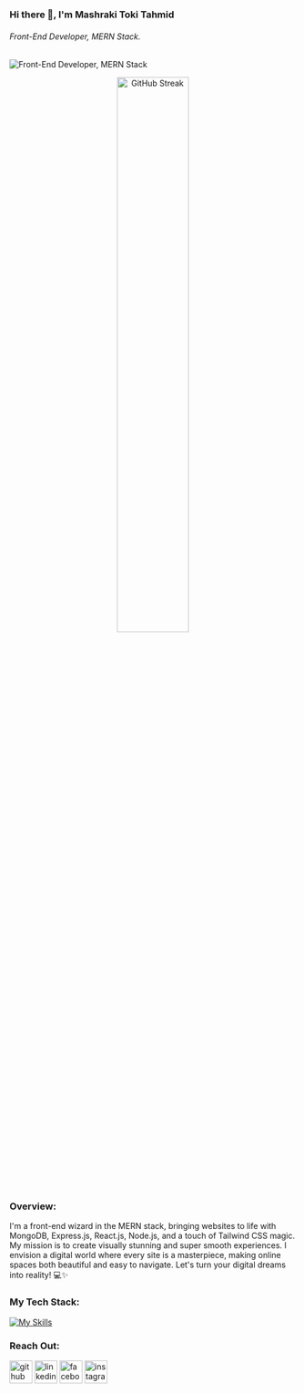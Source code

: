 ### Hi there 👋, I'm Mashraki Toki Tahmid
###### Front-End Developer, MERN Stack.
![Front-End Developer, MERN Stack](https://arturssmirnovs.github.io/github-profile-readme-generator/images/banner.png)
<p align="center">
  <img src="https://github-readme-streak-stats.herokuapp.com/?user=pantho0&theme=midnight-purple&hide_border=false" alt="GitHub Streak" style="width: 50%">
</p>


### Overview:
I'm a front-end wizard in the MERN stack, bringing websites to life with MongoDB, Express.js, React.js, Node.js, and a touch of Tailwind CSS magic. My mission is to create visually stunning and super smooth experiences. I envision a digital world where every site is a masterpiece, making online spaces both beautiful and easy to navigate. Let's turn your digital dreams into reality! 💻✨

### My Tech Stack:
[![My Skills](https://skillicons.dev/icons?i=js,react,nodejs,express,tailwind,vite)](https://skillicons.dev)



### Reach Out:
[<img src='https://cdn.jsdelivr.net/npm/simple-icons@3.0.1/icons/github.svg' alt='github' height='40' style='fill: #9745F5;'>](https://github.com/pantho0)
[<img src='https://cdn.jsdelivr.net/npm/simple-icons@3.0.1/icons/linkedin.svg' alt='linkedin' height='40' style='fill: #9745F5;'>](https://www.linkedin.com/in/pantho-mashreky/)
[<img src='https://cdn.jsdelivr.net/npm/simple-icons@3.0.1/icons/facebook.svg' alt='facebook' height='40' style='fill: #9745F5;'>](https://www.facebook.com/pantho0)
[<img src='https://cdn.jsdelivr.net/npm/simple-icons@3.0.1/icons/instagram.svg' alt='instagram' height='40' style='fill: #9745F5;'>](https://www.instagram.com/p_a_n_t_h_o_/)



